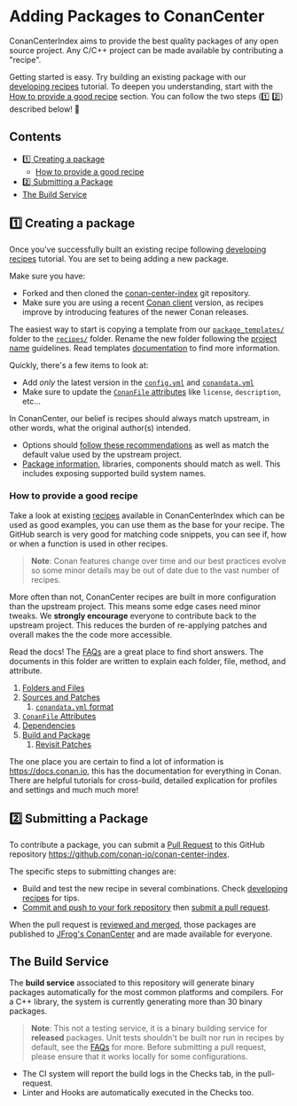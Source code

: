 # Adding Packages to ConanCenter

ConanCenterIndex aims to provide the best quality packages of any open source project.
Any C/C++ project can be made available by contributing a "recipe".

Getting started is easy. Try building an existing package with our [developing recipes](../developing_recipes_locally.md)
tutorial. To deepen you understanding, start with the [How to provide a good recipe](#how-to-provide-a-good-recipe) section.
You can follow the two steps (:one: :two:) described below! :tada:

<!-- toc -->
## Contents

  * [:one: Creating a package](#two-creating-a-package)
    * [How to provide a good recipe](#how-to-provide-a-good-recipe)
  * [:two: Submitting a Package](#three-submitting-a-package)
  * [The Build Service](#the-build-service)<!-- endToc -->

## :one: Creating a package

Once you've successfully built an existing recipe following [developing recipes](../developing_recipes_locally.md) tutorial.
You are set to being adding a new package.

Make sure you have:

* Forked and then cloned the [conan-center-index](https://github.com/conan-io/conan-center-index) git repository.
* Make sure you are using a recent [Conan client](https://conan.io/downloads) version, as recipes improve by introducing features of the newer Conan releases.

The easiest way to start is copying a template from our [`package_templates/`](../package_templates) folder to the [`recipes/`](../../recipes/) folder.
Rename the new folder following the [project name](conanfile_attributes.md#name) guidelines. Read templates [documentation](../package_templates/README.md)
to find more information.

Quickly, there's a few items to look at:

* Add _only_ the latest version in the [`config.yml`](folders_and_files.md#configyml) and [`conandata.yml`](folders_and_files.md#conandatayml)
* Make sure to update the [`ConanFile` attributes](conanfile_attributes.md) like `license`, `description`, etc...

In ConanCenter, our belief is recipes should always match upstream, in other words, what the original author(s) intended.

* Options should [follow these recommendations](conanfile_attributes.md#options) as well as match the default value used by the upstream project.
* [Package information](build_and_package.md), libraries, components should match as well. This includes exposing supported build system names.

### How to provide a good recipe

Take a look at existing [recipes](https://github.com/conan-io/conan-center-index/tree/master/recipes) available in ConanCenterIndex which can be
used as good examples, you can use them as the base for your recipe. The GitHub search is very good for matching code snippets, you can see if,
how or when a function is used in other recipes.

> **Note**: Conan features change over time and our best practices evolve so some minor details may be out of date due to the vast number of recipes.

More often than not, ConanCenter recipes are built in more configuration than the upstream project. This means some edge cases need minor tweaks.
We **strongly encourage** everyone to contribute back to the upstream project. This reduces the burden of re-applying patches and overall makes the
the code more accessible.

Read the docs! The [FAQs](../faqs.md) are a great place to find short answers.
The documents in this folder are written to explain each folder, file, method, and attribute.

1. [Folders and Files](folders_and_files.md)
2. [Sources and Patches](sources_and_patches.md)
   1. [`conandata.yml` format](conandata_yml_format.md)
3. [`ConanFile` Attributes](conanfile_attributes.md)
4. [Dependencies](dependencies.md)
5. [Build and Package](build_and_package.md)
   1. [Revisit Patches](sources_and_patches.md#policy-about-patching)

The one place you are certain to find a lot of information is <https://docs.conan.io>, this has the documentation for everything in Conan.
There are helpful tutorials for cross-build, detailed explication for profiles and settings and much much more!

## :two: Submitting a Package

To contribute a package, you can submit a [Pull Request](https://github.com/conan-io/conan-center-index/pulls) to this GitHub
repository <https://github.com/conan-io/conan-center-index>.

The specific steps to submitting changes are:

* Build and test the new recipe in several combinations. Check [developing recipes](../developing_recipes_locally.md) for tips.
* [Commit and push to your fork repository](https://docs.github.com/en/get-started/using-git/pushing-commits-to-a-remote-repository) then
  [submit a pull request](https://github.com/conan-io/conan-center-index/compare).

When the pull request is [reviewed and merged](../review_process.md), those packages are published to [JFrog's ConanCenter](https://conan.io/center/)
and are made available for everyone.

## The Build Service

The **build service** associated to this repository will generate binary packages automatically for the most common platforms and compilers.
For a C++ library, the system is currently generating more than 30 binary packages.

> **Note**: This not a testing service, it is a binary building service for **released** packages. Unit tests shouldn't be built nor run in recipes by default, see the [FAQs](../faqs.md#why-conancenter-does-not-build-and-execute-tests-in-recipes) for more. Before submitting a pull request, please ensure that it works locally for some configurations.

- The CI system will report the build logs in the Checks tab, in the pull-request.
- Linter and Hooks are automatically executed in the Checks too.
